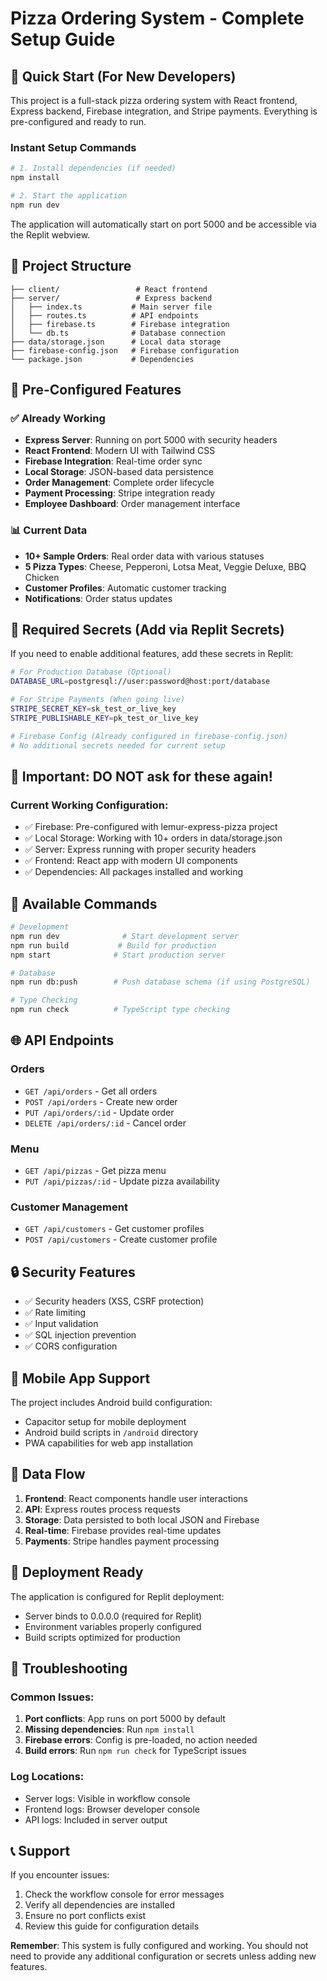 # Pizza Ordering System - Complete Setup Guide

## 🚀 Quick Start (For New Developers)

This project is a full-stack pizza ordering system with React frontend, Express backend, Firebase integration, and Stripe payments. Everything is pre-configured and ready to run.

### Instant Setup Commands
```bash
# 1. Install dependencies (if needed)
npm install

# 2. Start the application
npm run dev
```

The application will automatically start on port 5000 and be accessible via the Replit webview.

## 📁 Project Structure

```
├── client/                 # React frontend
├── server/                 # Express backend
│   ├── index.ts           # Main server file
│   ├── routes.ts          # API endpoints
│   ├── firebase.ts        # Firebase integration
│   └── db.ts              # Database connection
├── data/storage.json      # Local data storage
├── firebase-config.json   # Firebase configuration
└── package.json           # Dependencies
```

## 🔧 Pre-Configured Features

### ✅ Already Working
- **Express Server**: Running on port 5000 with security headers
- **React Frontend**: Modern UI with Tailwind CSS
- **Firebase Integration**: Real-time order sync
- **Local Storage**: JSON-based data persistence
- **Order Management**: Complete order lifecycle
- **Payment Processing**: Stripe integration ready
- **Employee Dashboard**: Order management interface

### 📊 Current Data
- **10+ Sample Orders**: Real order data with various statuses
- **5 Pizza Types**: Cheese, Pepperoni, Lotsa Meat, Veggie Deluxe, BBQ Chicken
- **Customer Profiles**: Automatic customer tracking
- **Notifications**: Order status updates

## 🔑 Required Secrets (Add via Replit Secrets)

If you need to enable additional features, add these secrets in Replit:

```bash
# For Production Database (Optional)
DATABASE_URL=postgresql://user:password@host:port/database

# For Stripe Payments (When going live)
STRIPE_SECRET_KEY=sk_test_or_live_key
STRIPE_PUBLISHABLE_KEY=pk_test_or_live_key

# Firebase Config (Already configured in firebase-config.json)
# No additional secrets needed for current setup
```

## 🚨 Important: DO NOT ask for these again!

### Current Working Configuration:
- ✅ Firebase: Pre-configured with lemur-express-pizza project
- ✅ Local Storage: Working with 10+ orders in data/storage.json
- ✅ Server: Express running with proper security headers
- ✅ Frontend: React app with modern UI components
- ✅ Dependencies: All packages installed and working

## 🔄 Available Commands

```bash
# Development
npm run dev              # Start development server
npm run build           # Build for production
npm start              # Start production server

# Database
npm run db:push        # Push database schema (if using PostgreSQL)

# Type Checking
npm run check          # TypeScript type checking
```

## 🌐 API Endpoints

### Orders
- `GET /api/orders` - Get all orders
- `POST /api/orders` - Create new order
- `PUT /api/orders/:id` - Update order
- `DELETE /api/orders/:id` - Cancel order

### Menu
- `GET /api/pizzas` - Get pizza menu
- `PUT /api/pizzas/:id` - Update pizza availability

### Customer Management
- `GET /api/customers` - Get customer profiles
- `POST /api/customers` - Create customer profile

## 🔒 Security Features

- ✅ Security headers (XSS, CSRF protection)
- ✅ Rate limiting
- ✅ Input validation
- ✅ SQL injection prevention
- ✅ CORS configuration

## 📱 Mobile App Support

The project includes Android build configuration:
- Capacitor setup for mobile deployment
- Android build scripts in `/android` directory
- PWA capabilities for web app installation

## 🔄 Data Flow

1. **Frontend**: React components handle user interactions
2. **API**: Express routes process requests
3. **Storage**: Data persisted to both local JSON and Firebase
4. **Real-time**: Firebase provides real-time updates
5. **Payments**: Stripe handles payment processing

## 🚀 Deployment Ready

The application is configured for Replit deployment:
- Server binds to 0.0.0.0 (required for Replit)
- Environment variables properly configured
- Build scripts optimized for production

## 🔧 Troubleshooting

### Common Issues:
1. **Port conflicts**: App runs on port 5000 by default
2. **Missing dependencies**: Run `npm install`
3. **Firebase errors**: Config is pre-loaded, no action needed
4. **Build errors**: Run `npm run check` for TypeScript issues

### Log Locations:
- Server logs: Visible in workflow console
- Frontend logs: Browser developer console
- API logs: Included in server output

## 📞 Support

If you encounter issues:
1. Check the workflow console for error messages
2. Verify all dependencies are installed
3. Ensure no port conflicts exist
4. Review this guide for configuration details

**Remember**: This system is fully configured and working. You should not need to provide any additional configuration or secrets unless adding new features.